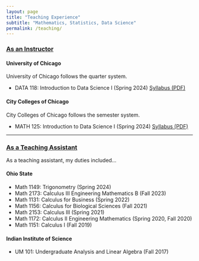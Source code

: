 ```yaml
---
layout: page
title: "Teaching Experience"
subtitle: "Mathematics, Statistics, Data Science"
permalink: /teaching/
---
```


### <u>As an Instructor</u>
#### University of Chicago 
University of Chicago follows the quarter system. 

- DATA 118: Introduction to Data Science I (Spring 2024) <a href="/assets/files/Syllabus_Sehgal_Data_118.pdf" target="_blank">Syllabus (PDF)</a>

#### City Colleges of Chicago 
City Colleges of Chicago follows the semester system.  
 
- MATH 125: Introduction to Data Science I (Spring 2024) <a href="/assets/files/Syllabus_Sehgal_Math_125.pdf" target="_blank">Syllabus (PDF)</a>

---
### <u>As a Teaching Assistant</u>

As a teaching assistant, my duties included...

#### Ohio State
- Math 1149: Trigonometry (Spring 2024)
- Math 2173: Calculus III Engineering Mathematics B (Fall 2023)
- Math 1131: Calculus for Business (Spring 2022)
- Math 1156: Calculus for Biological Sciences (Fall 2021)
- Math 2153: Calculus III (Spring 2021)
- Math 1172: Calculus II Engineering Mathematics (Spring 2020, Fall 2020)
- Math 1151: Calculus I (Fall 2019)


#### Indian Institute of Science
- UM 101: Undergraduate Analysis and Linear Algebra (Fall 2017)
